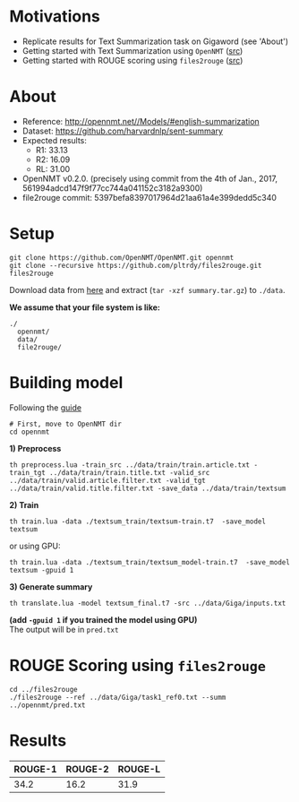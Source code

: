 
# Motivations

* Replicate results for Text Summarization task on Gigaword (see 'About')
* Getting started with Text Summarization using `OpenNMT` ([src](https://github.com/OpenNMT/OpenNMT))
* Getting started with ROUGE scoring using `files2rouge` ([src](https://github.com/pltrdy/files2rouge)) 

# About
 * Reference: http://opennmt.net//Models/#english-summarization
 * Dataset: https://github.com/harvardnlp/sent-summary 
 * Expected results:
   * R1: 33.13 
   * R2: 16.09 
   * RL: 31.00
 * OpenNMT v0.2.0. (precisely using commit from the 4th of Jan., 2017, 561994adcd147f9f77cc744a041152c3182a9300)
 * file2rouge commit: 5397befa8397017964d21aa61a4e399dedd5c340

# Setup

```shell
git clone https://github.com/OpenNMT/OpenNMT.git opennmt
git clone --recursive https://github.com/pltrdy/files2rouge.git files2rouge
```
Download data from [here](https://github.com/harvardnlp/sent-summary) and extract (`tar -xzf summary.tar.gz`) to `./data`.


**We assume that your file system is like:**

```
./   
  opennmt/   
  data/   
  file2rouge/   
```

# Building model
Following the [guide](http://opennmt.net//Guide/)
```shell
# First, move to OpenNMT dir
cd opennmt
```
**1) Preprocess**   
```shell
th preprocess.lua -train_src ../data/train/train.article.txt -train_tgt ../data/train/train.title.txt -valid_src ../data/train/valid.article.filter.txt -valid_tgt ../data/train/valid.title.filter.txt -save_data ../data/train/textsum
```
**2) Train**   
```shell
th train.lua -data ./textsum_train/textsum-train.t7  -save_model textsum
```
or using GPU:
```shell
th train.lua -data ./textsum_train/textsum_model-train.t7  -save_model textsum -gpuid 1
```
**3) Generate summary**   
```shell
th translate.lua -model textsum_final.t7 -src ../data/Giga/inputs.txt
```
**(add `-gpuid 1` if you trained the model using GPU)**     
The output will be in `pred.txt`

# ROUGE Scoring using `files2rouge`
```shell
cd ../files2rouge
./files2rouge --ref ../data/Giga/task1_ref0.txt --summ ../opennmt/pred.txt
```

# Results
| ROUGE-1 | ROUGE-2 | ROUGE-L |
|---------|---------|---------|
|  34.2   |  16.2   |  31.9   |
